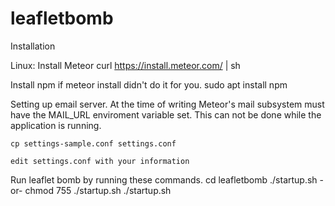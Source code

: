 # leafletbomb

Installation 

Linux:
  Install Meteor
    curl https://install.meteor.com/ | sh

Install npm if meteor install didn't do it for you.
    sudo apt install npm
    
Setting up email server.
    At the time of writing Meteor's mail subsystem must have the MAIL_URL enviroment variable set. This can not be done while the application is running.
    
    cp settings-sample.conf settings.conf
    
    edit settings.conf with your information
    

Run leaflet bomb by running these commands.
 cd leafletbomb 
 ./startup.sh -or-
 chmod 755 ./startup.sh 
 ./startup.sh

